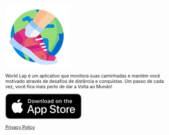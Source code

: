 <img src="./icon.png" width="200em"/>

World Lap é um aplicativo que monitora suas caminhadas e mantém você motivado através de desafios de distância e conquistas. Um passo de cada vez, você fica mais perto de dar a Volta ao Mundo!

[![](download-on-app-store.svg)](https://apps.apple.com/us/app/world-lap/id6743030714)

[Privacy Policy](/privacy-policy)
